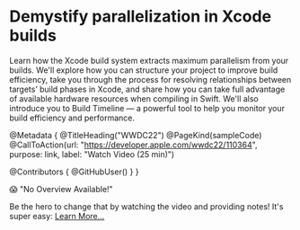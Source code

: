# Demystify parallelization in Xcode builds

Learn how the Xcode build system extracts maximum parallelism from your builds. We'll explore how you can structure your project to improve build efficiency, take you through the process for resolving relationships between targets’ build phases in Xcode, and share how you can take full advantage of available hardware resources when compiling in Swift. We'll also introduce you to Build Timeline — a powerful tool to help you monitor your build efficiency and performance.

@Metadata {
   @TitleHeading("WWDC22")
   @PageKind(sampleCode)
   @CallToAction(url: "https://developer.apple.com/wwdc22/110364", purpose: link, label: "Watch Video (25 min)")

   @Contributors {
      @GitHubUser(<replace this with your GitHub handle>)
   }
}

😱 "No Overview Available!"

Be the hero to change that by watching the video and providing notes! It's super easy:
 [Learn More…](https://wwdcnotes.github.io/WWDCNotes/documentation/wwdcnotes/contributing)
